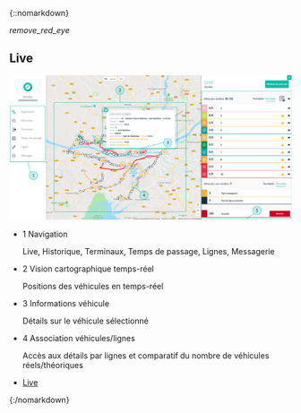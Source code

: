 ﻿{::nomarkdown}
<article id="live" class="article">
<div class="row">
	<div class="section col s12 m12 l10 bodybox">
		<a class="btn-floating btn-large waves-effect waves-light printButton" onclick="setArticleView()"><i class="material-icons">remove_red_eye</i></a>
		<h1>Live</h1>
		<div id="supervision-live-cat1" class="section scrollspy">
			<div class="row valign-wrapper">
				<div class="col s12 m12 l12">
					<div class="material-placeholder"><img src="/images/fr/supervision_live.png" alt="" class="greyBorder responsive-img materialboxed initialized" data-caption="Interface Live de la supervision"></div>
				</div>
			</div>
			<ul class="collection">
				<li class="collection-item avatar"><span class="number-icon circle cyan lighten-5">1</span> <span class="title">Navigation</span>
					<p>Live, Historique, Terminaux, Temps de passage, Lignes, Messagerie</p></li>
				<li class="collection-item avatar"><span class="number-icon circle cyan lighten-5">2</span> <span class="title">Vision cartographique temps-réel</span>
					<p>Positions des véhicules en temps-réel</p></li>
				<li class="collection-item avatar"><span class="number-icon circle cyan lighten-5">3</span> <span class="title">Informations véhicule</span>
					<p>Détails sur le véhicule sélectionné</p></li>
				<li class="collection-item avatar"><span class="number-icon circle cyan lighten-5">4</span> <span class="title">Association véhicules/lignes</span>
					<p>Accès aux détails par lignes et comparatif du nombre de véhicules réels/théoriques</p></li>
			</ul>
		</div>
	</div>
	<div class="col hide-on-small-only m3 l2 articleNav">
		<ul class="section table-of-contents">
			<li><a href="#supervision-live-cat1">Live</a></li>
		</ul>
	</div>
</div>
</article>
{:/nomarkdown}